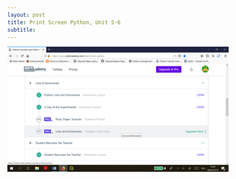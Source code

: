 ```yaml
---
layout: post
title: Print Screen Python, Unit 5-6
subtitle: 
---
```



![Image_Python](/img/finished6.png)
